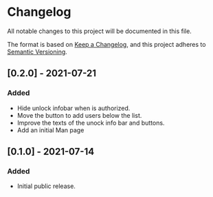 # Changelog

All notable changes to this project will be documented in this file.

The format is based on [Keep a Changelog](https://keepachangelog.com/en/1.0.0/),
and this project adheres to [Semantic Versioning](https://semver.org/spec/v2.0.0.html).

## [0.2.0] - 2021-07-21

### Added

- Hide unlock infobar when is authorized.
- Move the button to add users below the list.
- Improve the texts of the unock info bar and buttons.
- Add an initial Man page

## [0.1.0] - 2021-07-14

### Added

- Initial public release.
